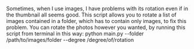 Sometimes, when I use images, I have problems with its rotation even if in the thumbnail all seems good.
This script allows you to rotate a list of images contained in a folder, which has to contain only images,
to fix this problem. You can rotate the photos however you wanted, by running this script from terminal in this way:
    python main.py --folder /path/to/images/folder --degree /degree/of/rotation